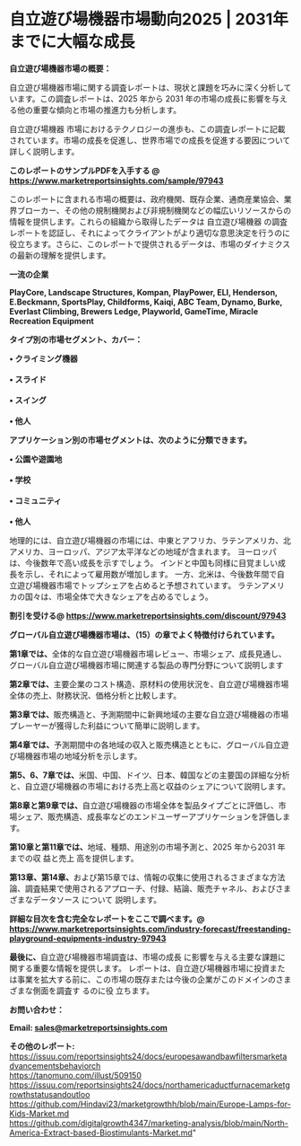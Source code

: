 # 自立遊び場機器市場動向2025 | 2031年までに大幅な成長

<strong><b>自立遊び場機器市場の概要：</b></strong>

自立遊び場機器市場に関する調査レポートは、現状と課題を巧みに深く分析しています。この調査レポートは、2025 年から 2031 年の市場の成長に影響を与える他の重要な傾向と市場の推進力も分析します。

自立遊び場機器 市場におけるテクノロジーの進歩も、この調査レポートに記載されています。市場の成長を促進し、世界市場での成長を促進する要因について詳しく説明します。

<strong>このレポートのサンプルPDFを入手する @ <a href=https://www.marketreportsinsights.com/sample/97943>https://www.marketreportsinsights.com/sample/97943</a></strong>

このレポートに含まれる市場の概要は、政府機関、既存企業、通商産業協会、業界ブローカー、その他の規制機関および非規制機関などの幅広いリソースからの情報を提供します。これらの組織から取得したデータは 自立遊び場機器 の調査レポートを認証し、それによってクライアントがより適切な意思決定を行うのに役立ちます。さらに、このレポートで提供されるデータは、市場のダイナミクスの最新の理解を提供します。

<strong>一流の企業</strong>

<strong><b>PlayCore, Landscape Structures, Kompan, PlayPower, ELI, Henderson, E.Beckmann, SportsPlay, Childforms, Kaiqi, ABC Team, Dynamo, Burke, Everlast Climbing, Brewers Ledge, Playworld, GameTime, Miracle Recreation Equipment</b></strong>

<strong><b>タイプ別の市場セグメント、カバー：</b></strong>

<strong>• クライミング機器<br><br>• スライド<br><br>• スイング<br><br>• 他人</strong>

<strong><b>アプリケーション別の市場セグメントは、次のように分類できます。</b></strong>

<strong>• 公園や遊園地<br><br>• 学校<br><br>• コミュニティ<br><br>• 他人</strong>

 地理的には、自立遊び場機器の市場には、中東とアフリカ、ラテンアメリカ、北アメリカ、ヨーロッパ、アジア太平洋などの地域が含まれます。 ヨーロッパは、今後数年で高い成長を示すでしょう。 インドと中国も同様に目覚ましい成長を示し、それによって雇用数が増加します。 一方、北米は、今後数年間で自立遊び場機器市場でトップシェアを占めると予想されています。 ラテンアメリカの国々は、市場全体で大きなシェアを占めるでしょう。

<strong>割引を受ける@ <a href=https://www.marketreportsinsights.com/discount/97943>https://www.marketreportsinsights.com/discount/97943</a></strong>

<strong><b>グローバル自立遊び場機器市場は、（15）の章でよく特徴付けられています。</b></strong>

<strong><b>第</b></strong><strong><b>1章では、</b></strong>全体的な自立遊び場機器市場レビュー、市場シェア、成長見通し、グローバル自立遊び場機器市場に関連する製品の専門分野について説明します

<strong><b>第2章では、</b></strong>主要企業のコスト構造、原材料の使用状況を、自立遊び場機器市場全体の売上、財務状況、価格分析と比較します。

<strong><b>第3章では、</b></strong>販売構造と、予測期間中に新興地域の主要な自立遊び場機器の市場プレーヤーが獲得した利益について簡単に説明します。

<strong><b>第4章では、</b></strong>予測期間中の各地域の収入と販売構造とともに、グローバル自立遊び場機器市場の地域分析を示します。

<strong><b>第5、6、7章では、</b></strong>米国、中国、ドイツ、日本、韓国などの主要国の詳細な分析と、自立遊び場機器の市場における売上高と収益のシェアについて説明します。

<strong><b>第8章と第9章では、</b></strong>自立遊び場機器の市場全体を製品タイプごとに評価し、市場シェア、販売構造、成長率などのエンドユーザーアプリケーションを評価します。

<strong><b>第10章と第11章では、</b></strong>地域、種類、用途別の市場予測と、2025 年から2031 年までの収 益と売上 高を提供します。

<strong><b>第13章、第14章、</b></strong>および第15章では、情報の収集に使用されるさまざまな方法論、調査結果で使用されるアプローチ、付録、結論、販売チャネル、およびさまざまなデータソース について 説明します。

<strong>詳細な目次を含む完全なレポートをここで調べます。@ <a href=https://www.marketreportsinsights.com/industry-forecast/freestanding-playground-equipments-industry-97943>https://www.marketreportsinsights.com/industry-forecast/freestanding-playground-equipments-industry-97943</a></strong>

<strong><b>最後に、</b></strong>自立遊び場機器市場調査は、市場の成長 に影響を</a>与える主要な課題に関する重要な情報を提供します。 レポートは、自立遊び場機器市場に投資または事業を拡大する前に、この市場の既存または今後の企業がこのドメインのさまざまな側面を調査す るのに役 立ちます。

<strong><b>お問い合わせ：</b></strong>

<strong>Email: </strong><a href=mailto:sales@marketreportsinsights.com><strong>sales@marketreportsinsights.com</strong></a>

<strong>その他のレポート:</strong>
<br>
<a href=https://issuu.com/reportsinsights24/docs/europesawandbawfiltersmarketadvancementsbehaviorch>https://issuu.com/reportsinsights24/docs/europesawandbawfiltersmarketadvancementsbehaviorch</a>
<br>
<a href=https://tanomuno.com/illust/509150>https://tanomuno.com/illust/509150</a>
<br>
<a href=https://issuu.com/reportsinsights24/docs/northamericaductfurnacemarketgrowthstatusandoutloo>https://issuu.com/reportsinsights24/docs/northamericaductfurnacemarketgrowthstatusandoutloo</a>
<br>
<a href=https://github.com/Hindavi23/marketgrowthh/blob/main/Europe-Lamps-for-Kids-Market.md>https://github.com/Hindavi23/marketgrowthh/blob/main/Europe-Lamps-for-Kids-Market.md</a>
<br>
<a href=https://github.com/digitalgrowth4347/marketing-analysis/blob/main/North-America-Extract-based-Biostimulants-Market.md>https://github.com/digitalgrowth4347/marketing-analysis/blob/main/North-America-Extract-based-Biostimulants-Market.md</a>"

